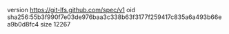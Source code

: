 version https://git-lfs.github.com/spec/v1
oid sha256:55b3f990f7e03de976baa3c338b63f3177f259417c835a6a493b66ea9b0d8fc4
size 12267
